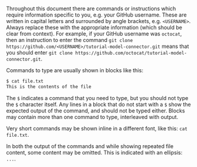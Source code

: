 Throughout this document there are commands or instructions which require information specific to you, e.g. your GitHub username.
These are written in capital letters and surrounded by angle brackets, e.g. `<USERNAME>`.
Always replace these with the appropriate information (which should be clear from context).
For example, if your GitHub username was `octocat`, then an instruction to enter the command `git clone https://github.com/<USERNAME>/tutorial-model-connector.git` means that you should enter `git clone https://github.com/octocat/tutorial-model-connector.git`.

Commands to type are usually shown in blocks like this:

```bash
$ cat file.txt
This is the contents of the file
```

The `$` indicates a command that you need to type, but you should not type the `$` character itself.
Any lines in a block that do not start with a `$` show the expected output of the command, and should not be typed either.
Blocks may contain more than one command to type, interleaved with output.

Very short commands may be shown inline in a different font, like this: `cat file.txt`.

In both the output of the commands and while showing repeated file content, some content may be omitted.
This is indicated with an ellipsis: `...`.



